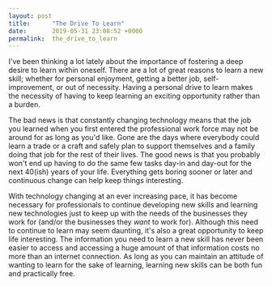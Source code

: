 ```yaml
---
layout: post
title:      "The Drive To Learn"
date:       2019-05-31 23:08:52 +0000
permalink:  the_drive_to_learn
---
```



I've been thinking a lot lately about the importance of fostering a deep desire to learn within oneself.  There are a lot of great reasons to learn a new skill; whether for personal enjoyment, getting a better job, self-improvement, or out of necessity.  Having a personal drive to learn makes the necessity of having to keep learning an exciting opportunity rather than a burden.  

The bad news is that constantly changing technology means that the job you learned when you first entered the professional work force may not be around for as long as you'd like.  Gone are the days where everybody could learn a trade or a craft and safely plan to support themselves and a family doing that job for the rest of their lives.  The good news is that you probably won't end up having to do the same few tasks day-in and day-out for the next 40(ish) years of your life.  Everything gets boring sooner or later and continuous change can help keep things interesting.

With technology changing at an ever increasing pace, it has become necessary for professionals to continue developing new skills and learning new technologies just to keep up with the needs of the businesses they work for (and/or the businesses they *want* to work for).  Although this need to continue to learn may seem daunting, it's also a great opportunity to keep life interesting.  The information you need to learn a new skill has never been easier to access and accessing a huge amount of that information costs no more than an internet connection.  As long as you can maintain an attitude of wanting to learn for the sake of learning, learning new skills can be both fun and practically free.




